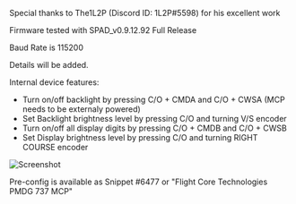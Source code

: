
Special thanks to The1L2P (Discord ID: 1L2P#5598) for his excellent work

Firmware tested with SPAD_v0.9.12.92 Full Release

Baud Rate is 115200

Details will be added.

Internal device features:
- Turn on/off backlight by pressing C/O + CMDA and C/O + CWSA (MCP needs to be externaly powered)
- Set Backlight brightness level by pressing C/O and turning V/S encoder
- Turn on/off all display digits by pressing C/O + CMDB and C/O + CWSB
- Set Display brightness level by pressing C/O and turning RIGHT COURSE encoder

![Screenshot](https://user-images.githubusercontent.com/53659578/193845938-f0ef2aed-1326-4257-a87d-9a4b7bee52e3.png)

Pre-config is available as Snippet #6477 or "Flight Core Technologies PMDG 737 MCP"
